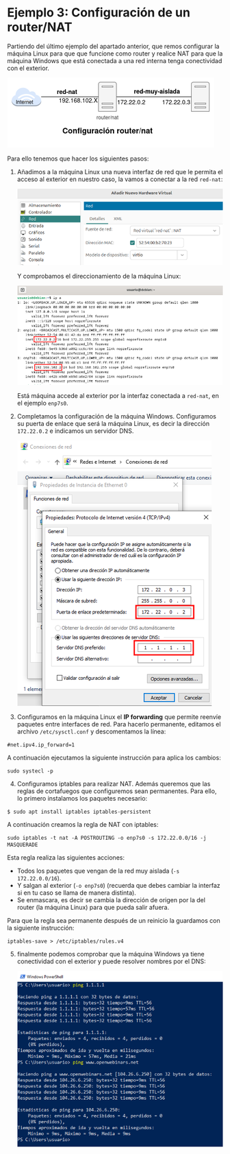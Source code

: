 # Ejemplo 3: Configuración de un router/NAT

Partiendo del último ejemplo del apartado anterior, que remos configurar la máquina Linux para que que funcione como router y realice NAT para que la máquina Windows que está conectada a una red interna tenga conectividad con el exterior.

![router](img/router.png)

Para ello tenemos que hacer los siguientes pasos:

1. Añadimos a la máquina Linux una nueva interfaz de red que le permita el acceso al exterior en nuestro caso, la vamos a conectar a la red `red-nat`:

    ![ejemplo3](img/ejemplo3_1.png)

    Y comprobamos el direccionamiento de la máquina Linux:

    ![ejemplo3](img/ejemplo3_2.png)

    Está máquina accede al exterior por la interfaz conectada a `red-nat`, en el ejemplo `enp7s0`.

2. Completamos la configuración de la máquina Windows. Configuramos su puerta de enlace que será la máquina Linux, es decir la dirección `172.22.0.2` e indicamos un servidor DNS.

    ![ejemplo3](img/ejemplo3_3.png)

3. Configuramos en la máquina Linux el **IP forwarding** que permite reenvíe paquetes entre interfaces de red. Para hacerlo permanente, editamos el archivo `/etc/sysctl.conf` y descomentamos la línea:

```
#net.ipv4.ip_forward=1
```

A continuación ejecutamos la siguiente instrucción para  aplica los cambios:

```
sudo systecl -p
```

4. Configuramos iptables para realizar NAT. Además queremos que las reglas de cortafuegos que configuremos sean permanentes. Para  ello, lo primero instalamos los paquetes necesario:

```
$ sudo apt install iptables iptables-persistent
```

A continuación creamos la regla de NAT con iptables:

```
sudo iptables -t nat -A POSTROUTING -o enp7s0 -s 172.22.0.0/16 -j MASQUERADE
```

Esta regla realiza las siguientes acciones:

* Todos los paquetes que vengan de la red muy aislada (`-s 172.22.0.0/16`).
* Y salgan al exterior (`-o enp7s0`) (recuerda que debes cambiar la interfaz si en tu caso se llama de manera distinta).
* Se enmascara, es decir se cambia la dirección de origen por la del router (la máquina Linux) para que pueda salir afuera.

Para que la regla sea permanente después de un reinicio la guardamos con la siguiente instrucción:

```
iptables-save > /etc/iptables/rules.v4
```

5. finalmente podemos comprobar que la máquina Windows ya tiene conectividad con el exterior y puede resolver nombres por el DNS:

    ![ejemplo3](img/ejemplo3_4.png)